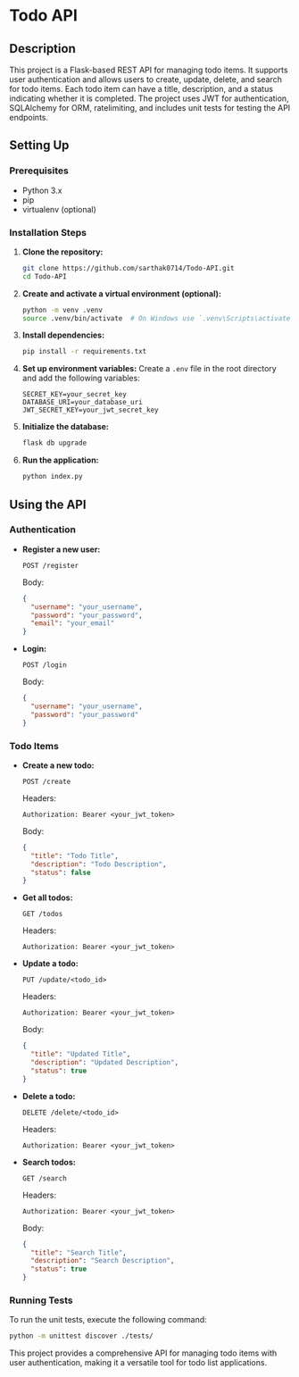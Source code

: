 # Todo API 

## Description
This project is a Flask-based REST API for managing todo items. It supports user authentication and allows users to create, update, delete, and search for todo items. Each todo item can have a title, description, and a status indicating whether it is completed. The project uses JWT for authentication, SQLAlchemy for ORM, ratelimiting, and includes unit tests for testing the API endpoints.

## Setting Up

### Prerequisites
- Python 3.x
- pip
- virtualenv (optional)

### Installation Steps

1. **Clone the repository:**
   ```bash
   git clone https://github.com/sarthak0714/Todo-API.git
   cd Todo-API
   ```

2. **Create and activate a virtual environment (optional):**
   ```bash
   python -m venv .venv
   source .venv/bin/activate  # On Windows use `.venv\Scripts\activate`
   ```

3. **Install dependencies:**
   ```bash
   pip install -r requirements.txt
   ```

4. **Set up environment variables:**
   Create a `.env` file in the root directory and add the following variables:
   ```plaintext
   SECRET_KEY=your_secret_key
   DATABASE_URI=your_database_uri
   JWT_SECRET_KEY=your_jwt_secret_key
   ```

5. **Initialize the database:**
   ```bash
   flask db upgrade
   ```

6. **Run the application:**
   ```bash
   python index.py
   ```

## Using the API

### Authentication

- **Register a new user:**
  ```http
  POST /register
  ```
  Body:
  ```json
  {
    "username": "your_username",
    "password": "your_password",
    "email": "your_email"
  }
  ```

- **Login:**
  ```http
  POST /login
  ```
  Body:
  ```json
  {
    "username": "your_username",
    "password": "your_password"
  }
  ```

### Todo Items

- **Create a new todo:**
  ```http
  POST /create
  ```
  Headers:
  ```plaintext
  Authorization: Bearer <your_jwt_token>
  ```
  Body:
  ```json
  {
    "title": "Todo Title",
    "description": "Todo Description",
    "status": false
  }
  ```

- **Get all todos:**
  ```http
  GET /todos
  ```
  Headers:
  ```plaintext
  Authorization: Bearer <your_jwt_token>
  ```

- **Update a todo:**
  ```http
  PUT /update/<todo_id>
  ```
  Headers:
  ```plaintext
  Authorization: Bearer <your_jwt_token>
  ```
  Body:
  ```json
  {
    "title": "Updated Title",
    "description": "Updated Description",
    "status": true
  }
  ```

- **Delete a todo:**
  ```http
  DELETE /delete/<todo_id>
  ```
  Headers:
  ```plaintext
  Authorization: Bearer <your_jwt_token>
  ```

- **Search todos:**
  ```http
  GET /search
  ```
  Headers:
  ```plaintext
  Authorization: Bearer <your_jwt_token>
  ```
  Body:
  ```json
  {
    "title": "Search Title",
    "description": "Search Description",
    "status": true
  }
  ```

### Running Tests

To run the unit tests, execute the following command:
```bash
python -m unittest discover ./tests/
```

This project provides a comprehensive API for managing todo items with user authentication, making it a versatile tool for todo list applications.
